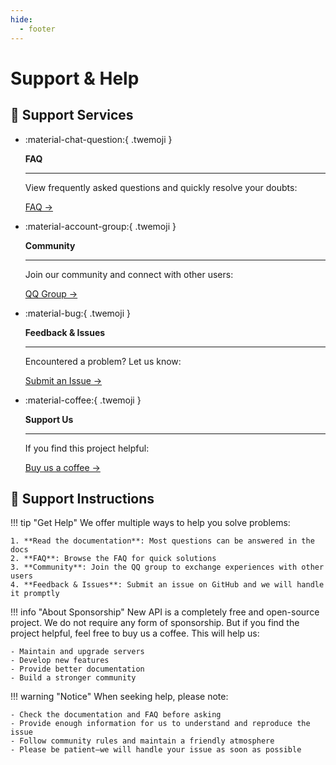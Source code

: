 ```yaml
---
hide:
  - footer
---
```


<style>
  .md-typeset .grid.cards > ul {
    display: grid;
    grid-template-columns: repeat(auto-fit, minmax(16rem, 1fr));
    gap: 1rem;
    margin: 1em 0;
  }
  
  .md-typeset .grid.cards > ul > li {
    border: none;
    border-radius: 0.8rem;
    box-shadow: var(--md-shadow-z2);
    padding: 1.5rem;
    transition: transform 0.25s, box-shadow 0.25s;
    background: linear-gradient(135deg, var(--md-primary-fg-color), var(--md-accent-fg-color));
    color: var(--md-primary-bg-color);
  }

  .md-typeset .grid.cards > ul > li:hover {
    transform: scale(1.02);
    box-shadow: var(--md-shadow-z3);
  }

  .md-typeset .grid.cards > ul > li > hr {
    margin: 0.8rem 0;
    border: none;
    border-bottom: 2px solid var(--md-primary-bg-color);
    opacity: 0.2;
  }

  .md-typeset .grid.cards > ul > li > p {
    margin: 0.5rem 0;
  }

  .md-typeset .grid.cards > ul > li > p > em {
    color: var(--md-primary-bg-color);
    opacity: 0.8;
    font-style: normal;
  }

  .md-typeset .grid.cards > ul > li > p > .twemoji {
    font-size: 2.5rem;
    display: block;
    margin: 0.5rem auto;
  }

  .md-typeset .grid.cards > ul > li a {
    display: inline-flex;
    align-items: center;
    margin-top: 1.2em;
    padding: 0.5em 1.2em;
    color: white;
    background-color: rgba(255, 255, 255, 0.15);
    border-radius: 2em;
    transition: all 0.3s ease;
    font-weight: 500;
    font-size: 0.9em;
    letter-spacing: 0.03em;
    box-shadow: 0 3px 6px rgba(0, 0, 0, 0.1);
    position: relative;
    overflow: hidden;
    text-decoration: none;
  }

  .md-typeset .grid.cards > ul > li a:hover {
    background-color: rgba(255, 255, 255, 0.25);
    text-decoration: none;
    box-shadow: 0 5px 12px rgba(0, 0, 0, 0.2);
    transform: translateX(5px);
  }

  .md-typeset .grid.cards > ul > li a:after {
    content: "→";
    opacity: 0;
    margin-left: -15px;
    transition: all 0.2s ease;
  }

  .md-typeset .grid.cards > ul > li a:hover:after {
    opacity: 1;
    margin-left: 5px;
  }
</style>

# Support & Help

## 💫 Support Services

<div class="grid cards" markdown>

-   :material-chat-question:{ .twemoji }

    **FAQ**

    ---

    View frequently asked questions and quickly resolve your doubts:
    
    [FAQ →](faq.md)

-   :material-account-group:{ .twemoji }

    **Community**

    ---

    Join our community and connect with other users:
    
    [QQ Group →](community-interaction.md)

-   :material-bug:{ .twemoji }

    **Feedback & Issues**

    ---

    Encountered a problem? Let us know:
    
    [Submit an Issue →](feedback-issues.md)

-   :material-coffee:{ .twemoji }

    **Support Us**

    ---

    If you find this project helpful:
    
    [Buy us a coffee →](buy-us-a-coffee.md)

</div>

## 📖 Support Instructions

!!! tip "Get Help"
    We offer multiple ways to help you solve problems:

    1. **Read the documentation**: Most questions can be answered in the docs
    2. **FAQ**: Browse the FAQ for quick solutions
    3. **Community**: Join the QQ group to exchange experiences with other users
    4. **Feedback & Issues**: Submit an issue on GitHub and we will handle it promptly

!!! info "About Sponsorship"
    New API is a completely free and open-source project. We do not require any form of sponsorship.
    But if you find the project helpful, feel free to buy us a coffee. This will help us:

    - Maintain and upgrade servers
    - Develop new features
    - Provide better documentation
    - Build a stronger community

!!! warning "Notice"
    When seeking help, please note:

    - Check the documentation and FAQ before asking
    - Provide enough information for us to understand and reproduce the issue
    - Follow community rules and maintain a friendly atmosphere
    - Please be patient—we will handle your issue as soon as possible 